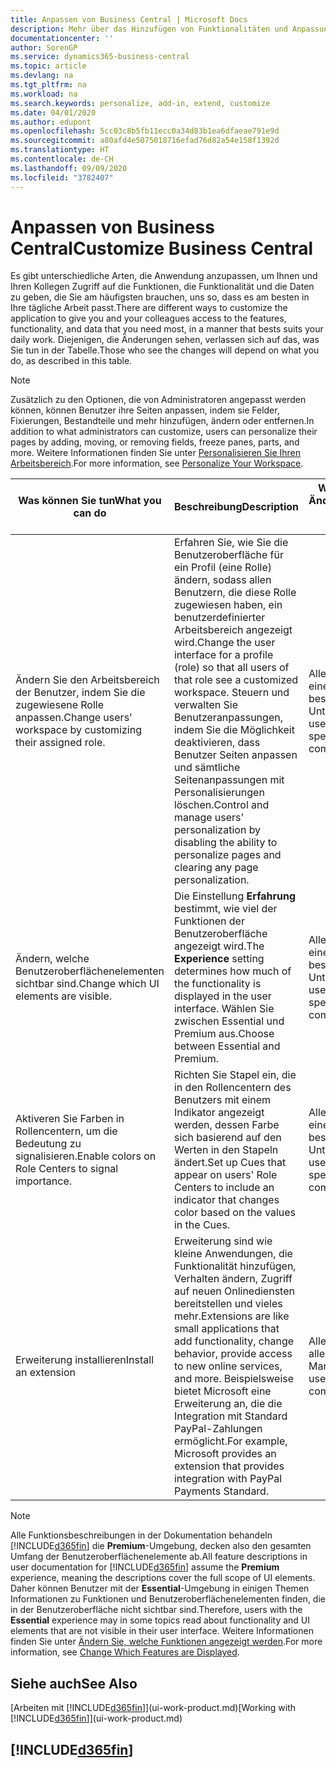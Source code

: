 ```yaml
---
title: Anpassen von Business Central | Microsoft Docs
description: Mehr über das Hinzufügen von Funktionalitäten und Anpassungen in Business Central.
documentationcenter: ''
author: SorenGP
ms.service: dynamics365-business-central
ms.topic: article
ms.devlang: na
ms.tgt_pltfrm: na
ms.workload: na
ms.search.keywords: personalize, add-in, extend, customize
ms.date: 04/01/2020
ms.author: edupont
ms.openlocfilehash: 5cc03c8b5fb11ecc0a34d83b1ea6dfaeae791e9d
ms.sourcegitcommit: a80afd4e5075018716efad76d82a54e158f1392d
ms.translationtype: HT
ms.contentlocale: de-CH
ms.lasthandoff: 09/09/2020
ms.locfileid: "3782407"
---
```

# <a name="customize-business-central"></a><span data-ttu-id="6bed7-103">Anpassen von Business Central</span><span class="sxs-lookup"><span data-stu-id="6bed7-103">Customize Business Central</span></span>
<span data-ttu-id="6bed7-104">Es gibt unterschiedliche Arten, die Anwendung anzupassen, um Ihnen und Ihren Kollegen Zugriff auf die Funktionen, die Funktionalität und die Daten zu geben, die Sie am häufigsten brauchen, uns so, dass es am besten in Ihre tägliche Arbeit passt.</span><span class="sxs-lookup"><span data-stu-id="6bed7-104">There are different ways to customize the application to give you and your colleagues access to the features, functionality, and data that you need most, in a manner that bests suits your daily work.</span></span> <span data-ttu-id="6bed7-105">Diejenigen, die Änderungen sehen, verlassen sich auf das, was Sie tun in der Tabelle.</span><span class="sxs-lookup"><span data-stu-id="6bed7-105">Those who see the changes will depend on what you do, as described in this table.</span></span>

> [!NOTE]
> <span data-ttu-id="6bed7-106">Zusätzlich zu den Optionen, die von Administratoren angepasst werden können, können Benutzer ihre Seiten anpassen, indem sie Felder, Fixierungen, Bestandteile und mehr hinzufügen, ändern oder entfernen.</span><span class="sxs-lookup"><span data-stu-id="6bed7-106">In addition to what administrators can customize, users can personalize their pages by adding, moving, or removing fields, freeze panes, parts, and more.</span></span> <span data-ttu-id="6bed7-107">Weitere Informationen finden Sie unter [Personalisieren Sie Ihren Arbeitsbereich](ui-personalization-user.md).</span><span class="sxs-lookup"><span data-stu-id="6bed7-107">For more information, see [Personalize Your Workspace](ui-personalization-user.md).</span></span>

| <span data-ttu-id="6bed7-108">Was können Sie tun</span><span class="sxs-lookup"><span data-stu-id="6bed7-108">What you can do</span></span>    |  <span data-ttu-id="6bed7-109">Beschreibung</span><span class="sxs-lookup"><span data-stu-id="6bed7-109">Description</span></span>  |  <span data-ttu-id="6bed7-110">Wer sieht die Änderungen</span><span class="sxs-lookup"><span data-stu-id="6bed7-110">Who sees the changes</span></span>  |  <span data-ttu-id="6bed7-111">Weitere Informationen</span><span class="sxs-lookup"><span data-stu-id="6bed7-111">More information</span></span>  |
|-----|---------------|---------|-------|
|<span data-ttu-id="6bed7-112">Ändern Sie den Arbeitsbereich der Benutzer, indem Sie die zugewiesene Rolle anpassen.</span><span class="sxs-lookup"><span data-stu-id="6bed7-112">Change users' workspace by customizing their assigned role.</span></span>|<span data-ttu-id="6bed7-113">Erfahren Sie, wie Sie die Benutzeroberfläche für ein Profil (eine Rolle) ändern, sodass allen Benutzern, die diese Rolle zugewiesen haben, ein benutzerdefinierter Arbeitsbereich angezeigt wird.</span><span class="sxs-lookup"><span data-stu-id="6bed7-113">Change the user interface for a profile (role) so that all users of that role see a customized workspace.</span></span> <span data-ttu-id="6bed7-114">Steuern und verwalten Sie Benutzeranpassungen, indem Sie die Möglichkeit deaktivieren, dass Benutzer Seiten anpassen und sämtliche Seitenanpassungen mit Personalisierungen löschen.</span><span class="sxs-lookup"><span data-stu-id="6bed7-114">Control and manage users' personalization by disabling the ability to personalize pages and clearing any page personalization.</span></span>|<span data-ttu-id="6bed7-115">Alle Benutzer in einem bestimmten Unternehmen.</span><span class="sxs-lookup"><span data-stu-id="6bed7-115">All users in a specific company.</span></span>|[<span data-ttu-id="6bed7-116">Seiten für Profile anpassen</span><span class="sxs-lookup"><span data-stu-id="6bed7-116">Customize Pages for Profiles</span></span>](ui-personalization-manage.md)|
|<span data-ttu-id="6bed7-117">Ändern, welche Benutzeroberflächenelementen sichtbar sind.</span><span class="sxs-lookup"><span data-stu-id="6bed7-117">Change which UI elements are visible.</span></span>|<span data-ttu-id="6bed7-118">Die Einstellung **Erfahrung** bestimmt, wie viel der Funktionen der Benutzeroberfläche angezeigt wird.</span><span class="sxs-lookup"><span data-stu-id="6bed7-118">The **Experience** setting determines how much of the functionality is displayed in the user interface.</span></span> <span data-ttu-id="6bed7-119">Wählen Sie zwischen Essential und Premium aus.</span><span class="sxs-lookup"><span data-stu-id="6bed7-119">Choose between Essential and Premium.</span></span>|<span data-ttu-id="6bed7-120">Alle Benutzer in einem bestimmten Unternehmen.</span><span class="sxs-lookup"><span data-stu-id="6bed7-120">All users in a specific company.</span></span>|[<span data-ttu-id="6bed7-121">Funktionen, die angezeigt werden ändern</span><span class="sxs-lookup"><span data-stu-id="6bed7-121">Change Which Features are Displayed</span></span>](ui-experiences.md)|
|<span data-ttu-id="6bed7-122">Aktiveren Sie Farben in Rollencentern, um die Bedeutung zu signalisieren.</span><span class="sxs-lookup"><span data-stu-id="6bed7-122">Enable colors on Role Centers to signal importance.</span></span>|<span data-ttu-id="6bed7-123">Richten Sie Stapel ein, die in den Rollencentern des Benutzers mit einem Indikator angezeigt werden, dessen Farbe sich basierend auf den Werten in den Stapeln ändert.</span><span class="sxs-lookup"><span data-stu-id="6bed7-123">Set up Cues that appear on users' Role Centers to include an indicator that changes color based on the values in the Cues.</span></span>|<span data-ttu-id="6bed7-124">Alle Benutzer in einem bestimmten Unternehmen.</span><span class="sxs-lookup"><span data-stu-id="6bed7-124">All users in a specific company.</span></span>|[<span data-ttu-id="6bed7-125">Einrichten eines farbigen Indikators auf Stapeln des Rollencenters</span><span class="sxs-lookup"><span data-stu-id="6bed7-125">Set Up a Colored Indicator on Cues</span></span>](admin-how-set-up-colored-indicator-on-cues.md)|
|<span data-ttu-id="6bed7-126">Erweiterung installieren</span><span class="sxs-lookup"><span data-stu-id="6bed7-126">Install an extension</span></span>|<span data-ttu-id="6bed7-127">Erweiterung sind wie kleine Anwendungen, die Funktionalität hinzufügen, Verhalten ändern, Zugriff auf neuen Onlinediensten bereitstellen und vieles mehr.</span><span class="sxs-lookup"><span data-stu-id="6bed7-127">Extensions are like small applications that add functionality, change behavior, provide access to new online services, and more.</span></span> <span data-ttu-id="6bed7-128">Beispielsweise bietet Microsoft eine Erweiterung an, die die Integration mit Standard PayPal-Zahlungen ermöglicht.</span><span class="sxs-lookup"><span data-stu-id="6bed7-128">For example, Microsoft provides an extension that provides integration with PayPal Payments Standard.</span></span>|<span data-ttu-id="6bed7-129">Alle Benutzer in allen Mandanten.</span><span class="sxs-lookup"><span data-stu-id="6bed7-129">All users in all companies.</span></span>|[<span data-ttu-id="6bed7-130">Erweiterungen nutzen anpassen</span><span class="sxs-lookup"><span data-stu-id="6bed7-130">Customizing Using Extensions</span></span>](ui-extensions.md)|
> [!NOTE]
> <span data-ttu-id="6bed7-131">Alle Funktionsbeschreibungen in der Dokumentation behandeln [!INCLUDE[d365fin](includes/d365fin_md.md)] die **Premium**-Umgebung, decken also den gesamten Umfang der Benutzeroberflächenelemente ab.</span><span class="sxs-lookup"><span data-stu-id="6bed7-131">All feature descriptions in user documentation for [!INCLUDE[d365fin](includes/d365fin_md.md)] assume the **Premium** experience, meaning the descriptions cover the full scope of UI elements.</span></span> <span data-ttu-id="6bed7-132">Daher können Benutzer mit der **Essential**-Umgebung in einigen Themen Informationen zu Funktionen und Benutzeroberflächenelementen finden, die in der Benutzeroberfläche nicht sichtbar sind.</span><span class="sxs-lookup"><span data-stu-id="6bed7-132">Therefore, users with the **Essential** experience may in some topics read about functionality and UI elements that are not visible in their user interface.</span></span> <span data-ttu-id="6bed7-133">Weitere Informationen finden Sie unter [Ändern Sie, welche Funktionen angezeigt werden](ui-experiences.md).</span><span class="sxs-lookup"><span data-stu-id="6bed7-133">For more information, see [Change Which Features are Displayed](ui-experiences.md).</span></span>

## <a name="see-also"></a><span data-ttu-id="6bed7-134">Siehe auch</span><span class="sxs-lookup"><span data-stu-id="6bed7-134">See Also</span></span>
<span data-ttu-id="6bed7-135">[Arbeiten mit [!INCLUDE[d365fin](includes/d365fin_md.md)]](ui-work-product.md)</span><span class="sxs-lookup"><span data-stu-id="6bed7-135">[Working with [!INCLUDE[d365fin](includes/d365fin_md.md)]](ui-work-product.md)</span></span>  

## [!INCLUDE[d365fin](includes/free_trial_md.md)]  
